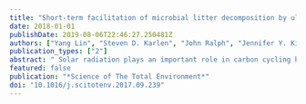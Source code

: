 ```yaml
---
title: "Short-term facilitation of microbial litter decomposition by ultraviolet radiation"
date: 2018-01-01
publishDate: 2019-08-06T22:46:27.250481Z
authors: ["Yang Lin", "Steven D. Karlen", "John Ralph", "Jennifer Y. King"]
publication_types: ["2"]
abstract: " Solar radiation plays an important role in carbon cycling by increasing the decomposition rates of plant litter and soil organic matter (i.e. photodegradation). Previous work suggests that exposure to radiation can facilitate microbial decomposition of litter by altering litter chemistry and consequently litter degradability (i.e. photopriming). However, it remains unclear to what extent photopriming contributes to litter decomposition processes and on what timescale photopriming operates. We conducted laboratory experiments to compare the effects of UV photopriming at two temporal scales (months versus days). In one experiment, we found that four months of UV exposure induced a significant but small (3–4%) mass loss in two of three litter species commonly found in California oak savanna; however, UV exposure did not alter litter degradability as measured by microbial respiration in an incubation experiment. We also found that UV exposure had limited effects on lignin and other cell wall structures, but one month of microbial decomposition (in absence of UV exposure) significantly reduced lignin β-aryl ether inter-unit linkages and acetylated xylans. These results indicate that abiotic photodegradation alone was ineffective at breaking down lignin. In another experiment, litter of a common grass was exposed to either alternating UV radiation and dark conditions or constant darkness for 128days. We found that the alternating UV exposure increased litter CO2 production in both dark and UV phases over that observed in constant darkness. This led to a 35% greater release of CO2 from the alternating UV exposure treatment between days 65 and 128 of the experiment. These results demonstrate that alternating UV exposure with dark conditions is key to enabling photopriming on a timescale of days. Overall, we identify short-term photopriming as a novel mechanism behind photodegradation. Our results also challenge the conventional hypothesis that abiotic processes are primarily responsible for degrading lignin during photodegradation."
featured: false
publication: "*Science of The Total Environment*"
doi: "10.1016/j.scitotenv.2017.09.239"
---
```


